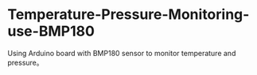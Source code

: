 # Temperature-Pressure-Monitoring-use-BMP180
Using Arduino board with BMP180 sensor to monitor temperature and pressure。
